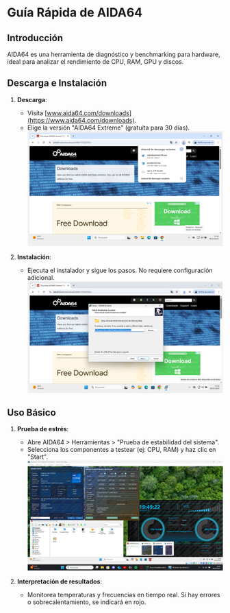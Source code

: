 # Guía Rápida de AIDA64  

## Introducción  
AIDA64 es una herramienta de diagnóstico y benchmarking para hardware, ideal para analizar el rendimiento de CPU, RAM, GPU y discos.  

## Descarga e Instalación  
1. **Descarga**:  
   - Visita [www.aida64.com/downloads](https://www.aida64.com/downloads).  
   - Elige la versión "AIDA64 Extreme" (gratuita para 30 días).  
   ![Captura descarga AIDA64](img/Aida64.png)  

2. **Instalación**:  
   - Ejecuta el instalador y sigue los pasos. No requiere configuración adicional.  
   ![Captura instalación AIDA64](img/Aida642.png)  

## Uso Básico  
1. **Prueba de estrés**:  
   - Abre AIDA64 > Herramientas > "Prueba de estabilidad del sistema".  
   - Selecciona los componentes a testear (ej: CPU, RAM) y haz clic en "Start".  
   ![Captura prueba estrés](img/Aida643.png)  

2. **Interpretación de resultados**:  
   - Monitorea temperaturas y frecuencias en tiempo real. Si hay errores o sobrecalentamiento, se indicará en rojo.  
